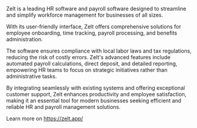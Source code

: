 Zelt is a leading HR software and payroll software designed to streamline and simplify workforce management for businesses of all sizes.

With its user-friendly interface, Zelt offers comprehensive solutions for employee onboarding, time tracking, payroll processing, and benefits administration.

The software ensures compliance with local labor laws and tax regulations, reducing the risk of costly errors. Zelt's advanced features include automated payroll calculations, direct deposit, and detailed reporting, empowering HR teams to focus on strategic initiatives rather than administrative tasks.

By integrating seamlessly with existing systems and offering exceptional customer support, Zelt enhances productivity and employee satisfaction, making it an essential tool for modern businesses seeking efficient and reliable HR and payroll management solutions.

Learn more on https://zelt.app/
